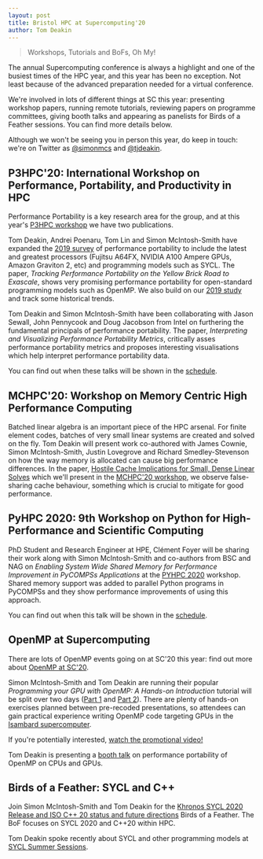 ```yaml
---
layout: post
title: Bristol HPC at Supercomputing'20
author: Tom Deakin
---
```


> Workshops, Tutorials and BoFs, Oh My!

The annual Supercomputing conference is always a highlight and one of the busiest times of the HPC year, and this year has been no exception. Not least because of the advanced preparation needed for a virtual conference.

We're involved in lots of different things at SC this year: presenting workshop papers, running remote tutorials, reviewing papers on programme committees, giving booth talks and appearing as panelists for Birds of a Feather sessions. You can find more details below.

Although we won't be seeing you in person this year, do keep in touch: we're on Twitter as [@simonmcs](https://twitter.com/simonmcs) and [@tjdeakin](https://twitter.com/tjdeakin).


## P3HPC'20: International Workshop on Performance, Portability, and Productivity in HPC
Performance Portability is a key research area for the group, and at this year's [P3HPC workshop](http://p3hpc.org) we have two publications.

Tom Deakin, Andrei Poenaru, Tom Lin and Simon McIntosh-Smith have expanded the [2019 survey](https://doi.org/10.1109/P3HPC49587.2019.00006) of performance portability to include the latest and greatest processors (Fujitsu A64FX, NVIDIA A100 Ampere GPUs, Amazon Graviton 2, etc) and programming models such as SYCL.
The paper, *Tracking Performance Portability on the Yellow Brick Road to Exascale*, shows very promising performance portability for open-standard programming models such as OpenMP. We also build on our [2019 study](https://doi.org/10.1109/P3HPC49587.2019.00006) and track some historical trends.

Tom Deakin and Simon McIntosh-Smith have been collaborating with Jason Sewall, John Pennycook and Doug Jacobson from Intel on furthering the fundamental principals of performance portability. The paper, *Interpreting and Visualizing Performance Portability Metrics*, critically asses performance portability metrics and proposes interesting visualisations which help interpret performance portability data.

You can find out when these talks will be shown in the [schedule](https://sc20.supercomputing.org/session/?sess=sess221).

## MCHPC'20: Workshop on Memory Centric High Performance Computing

Batched linear algebra is an important piece of the HPC arsenal. For finite element codes, batches of very small linear systems are created and solved on the fly. Tom Deakin will present work co-authored with James Cownie, Simon McIntosh-Smith, Justin Lovegrove and Richard Smedley-Stevenson on how the way memory is allocated can cause big performance differences. In the paper, [Hostile Cache Implications for Small, Dense Linear Solves](https://sc20.supercomputing.org/presentation/?id=ws_mchpc102&sess=sess195) which we'll present in the [MCHPC'20 workshop](https://passlab.github.io/mchpc/mchpc2020/), we observe false-sharing cache behaviour, something which is crucial to mitigate for good performance.


## PyHPC 2020: 9th Workshop on Python for High-Performance and Scientific Computing

PhD Student and Research Engineer at HPE, Clément Foyer will be sharing their work along with Simon McIntosh-Smith and co-authors from BSC and NAG on *Enabling System Wide Shared Memory for Performance Improvement in PyCOMPSs Applications* at the [PYHPC 2020](https://pyhpc.io) workshop. Shared memory support was added to parallel Python programs in PyCOMPSs and they show performance improvements of using this approach.

You can find out when this talk will be shown in the [schedule](https://sc20.supercomputing.org/session/?sess=sess227).


## OpenMP at Supercomputing
There are lots of OpenMP events going on at SC'20 this year: find out more about [OpenMP at SC'20](https://www.openmp.org/events/openmp-sc20/).

Simon McIntosh-Smith and Tom Deakin are running their popular *Programming your GPU with OpenMP: A Hands-on Introduction* tutorial will be split over two days ([Part 1](https://sc20.supercomputing.org/presentation/?id=tut155&sess=sess237) and [Part 2](https://sc20.supercomputing.org/presentation/?id=pec101&sess=sess240)). There are plenty of hands-on exercises planned between pre-recoded presentations, so attendees can gain practical experience writing OpenMP code targeting GPUs in the [Isambard supercomputer](https://gw4.ac.uk/isambard/).

If you're potentially interested, [watch the promotional video!](https://youtu.be/SQdMVS0R4N0)

Tom Deakin is presenting a [booth talk](https://www.openmp.org/events/openmp-sc20/#boothtalks) on performance portability of OpenMP on CPUs and GPUs.


## Birds of a Feather: SYCL and C++

Join Simon McIntosh-Smith and Tom Deakin for the
[Khronos SYCL 2020 Release and ISO C++ 20 status and future directions](https://sc20.supercomputing.org/presentation/?id=bof155&sess=sess315) Birds of a Feather. The BoF focuses on SYCL 2020 and C++20 within HPC.

Tom Deakin spoke recently about SYCL and other programming models at [SYCL Summer Sessions](https://sycl.tech/sessions/).

